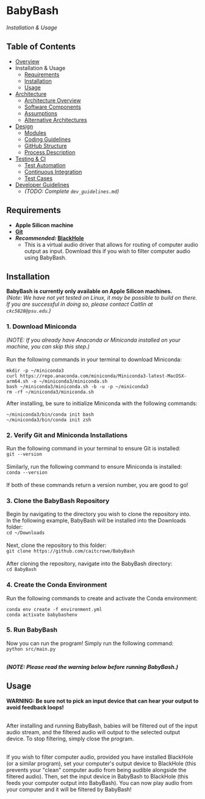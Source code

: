 # BabyBash
*Installation & Usage*


## Table of Contents
- [Overview](../README.md)
- Installation & Usage
  - [Requirements](#requirements)
  - [Installation](#installation)
  - [Usage](#usage)
- [Architecture](architecture.md)
  - [Architecture Overview](architecture.md#architecture-overview)
  - [Software Components](architecture.md#software-components)
  - [Assumptions](architecture.md#assumptions)
  - [Alternative Architectures](architecture.md#alternative-architectures)
- [Design](design.md)
  - [Modules](design.md#modules)
  - [Coding Guidelines](design.md#coding-guidelines)
  - [GitHub Structure](design.md#github-structure)
  - [Process Description](design.md#process-description)
- [Testing & CI](testing.md)
  - [Test Automation](testing.md#test-automation)
  - [Continuous Integration](testing.md#continuous-integration)
  - [Test Cases](testing.md#test-cases)
- [Developer Guidelines](dev_guidelines.md)
  - *(TODO: Complete `dev_guidelines.md`)*


## Requirements
- **Apple Silicon machine**
- **[Git](https://git-scm.com/downloads)**
- ***Recommended:* [BlackHole](https://existential.audio/blackhole/)**
  - This is a virtual audio driver that allows for routing of computer audio output as input. Download this if you wish to filter computer audio using BabyBash.


## Installation
**BabyBash is currently only available on Apple Silicon machines.**<br>
*(Note: We have not yet tested on Linux, it may be possible to build on there. If you are successful in doing so, please contact Caitlin at `ckc5828@psu.edu`.)*

### 1. Download Miniconda
*(NOTE: If you already have Anaconda or Miniconda installed on your machine, you can skip this step.)*
<br><br>
Run the following commands in your terminal to download Miniconda:
```
mkdir -p ~/miniconda3
curl https://repo.anaconda.com/miniconda/Miniconda3-latest-MacOSX-arm64.sh -o ~/miniconda3/miniconda.sh
bash ~/miniconda3/miniconda.sh -b -u -p ~/miniconda3
rm -rf ~/miniconda3/miniconda.sh
```

After installing, be sure to initialize Miniconda with the following commands:
```
~/miniconda3/bin/conda init bash
~/miniconda3/bin/conda init zsh
```

### 2. Verify Git and Miniconda Installations
Run the following command in your terminal to ensure Git is installed:<br>
`git --version`
<br><br>
Similarly, run the following command to ensure Miniconda is installed:<br>
`conda --version`
<br><br>
If both of these commands return a version number, you are good to go!

### 3. Clone the BabyBash Repository
Begin by navigating to the directory you wish to clone the repository into.<br>
In the following example, BabyBash will be installed into the Downloads folder:<br>
`cd ~/Downloads`
<br><br>
Next, clone the repository to this folder:<br>
`git clone https://github.com/caitcrowe/BabyBash`
<br><br>
After cloning the repository, navigate into the BabyBash directory:<br>
`cd BabyBash`

### 4. Create the Conda Environment
Run the following commands to create and activate the Conda environment:<br>
```
conda env create -f environment.yml
conda activate babybashenv
```

### 5. Run BabyBash
Now you can run the program! Simply run the following command:<br>
`python src/main.py`
<br><br>

***(NOTE: Please read the warning below before running BabyBash.)***


## Usage
**WARNING: Be sure not to pick an input device that can hear your output to avoid feedback loops!**
<br><br>

After installing and running BabyBash, babies will be filtered out of the input audio stream, and the filtered audio will output to the selected output device. To stop filtering, simply close the program.
<br><br>

If you wish to filter computer audio, provided you have installed BlackHole (or a similar program), set your computer's output device to BlackHole (this prevents your "clean" computer audio from being audible alongside the filtered audio). Then, set the input device in BabyBash to BlackHole (this feeds your computer output into BabyBash). You can now play audio from your computer and it will be filtered by BabyBash!
